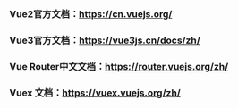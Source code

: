 ### Vue2官方文档：https://cn.vuejs.org/

### Vue3官方文档：https://vue3js.cn/docs/zh/

### Vue Router中文文档：https://router.vuejs.org/zh/

### Vuex 文档：https://vuex.vuejs.org/zh/